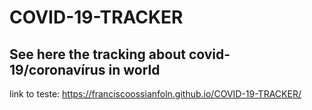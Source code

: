 # COVID-19-TRACKER
## See here the tracking about covid-19/coronavírus in world

link to teste: https://franciscoossianfoln.github.io/COVID-19-TRACKER/
